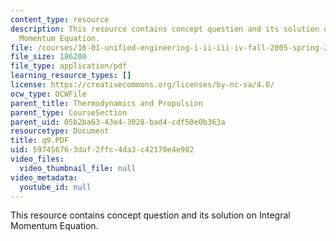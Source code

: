 ```yaml
---
content_type: resource
description: This resource contains concept question and its solution on Integral
  Momentum Equation.
file: /courses/16-01-unified-engineering-i-ii-iii-iv-fall-2005-spring-2006/597456763daf2ffc4da3c42170e4e982_q9.PDF
file_size: 186200
file_type: application/pdf
learning_resource_types: []
license: https://creativecommons.org/licenses/by-nc-sa/4.0/
ocw_type: OCWFile
parent_title: Thermodynamics and Propulsion
parent_type: CourseSection
parent_uid: 05b2ba63-43e4-3028-bad4-cdf50e0b363a
resourcetype: Document
title: q9.PDF
uid: 59745676-3daf-2ffc-4da3-c42170e4e982
video_files:
  video_thumbnail_file: null
video_metadata:
  youtube_id: null
---
```

This resource contains concept question and its solution on Integral Momentum Equation.